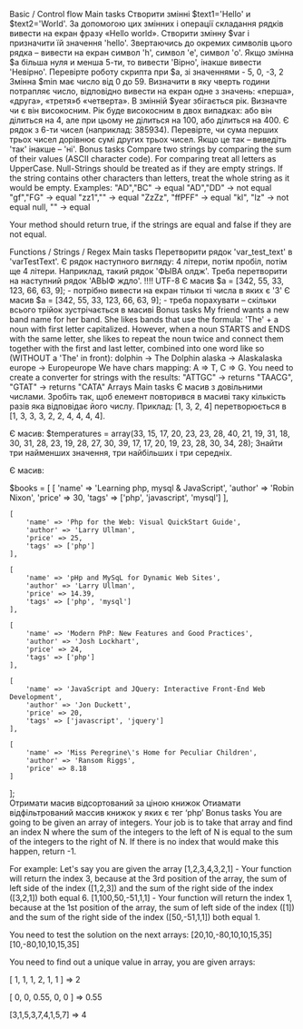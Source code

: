 Basic / Control flow
Main tasks
Створити змінні $text1='Hello' и $text2='World'. За допомогою цих змінних і операції складання рядків вивести на екран фразу «Hello world».
Створити змінну $var і призначити їй значення 'hello'. Звертаючись до окремих символів цього рядка – вивести на екран символ 'h', символ 'e', символ 'o'.
Якщо змінна $a більша нуля и менша 5-ти, то вивести 'Вірно', інакше вивести 'Невірно'. Перевірте роботу скрипта при $a, зі значеннями - 5, 0, -3, 2
Змінна $min має число від 0 до 59. Визначити в яку чверть години потрапляє число, відповідно вивести на екран одне з значень: «перша», «друга», «третя»б «четверта».
В змінній $year збігається рік. Визначте чи є він високосним. Рік буде високосним в двох випадках: або він ділиться на 4, але при цьому не ділиться на 100, або ділиться на 400.
Є рядок з 6-ти чисел (наприклад: 385934). Перевірте, чи сума перших трьох чисел дорівнює сумі других трьох чисел. Якщо це так – виведіть 'так' інакше – 'ні'.
Bonus tasks
Compare two strings by comparing the sum of their values (ASCII character code). For comparing treat all letters as UpperCase. Null-Strings should be treated as if they are empty strings. If the string contains other characters than letters, treat the whole string as it would be empty.
Examples:
"AD","BC" -> equal
"AD","DD" -> not equal
"gf","FG" -> equal
"zz1","" -> equal
"ZzZz", "ffPFF" -> equal
"kl", "lz" -> not equal
null, "" -> equal

Your method should return true, if the strings are equal and false if they are not equal.

Functions / Strings / Regex
Main tasks
Перетворити рядок 'var_test_text' в 'varTestText'.
Є рядок наступного вигляду: 4 літери, потім пробіл, потім ще 4 літери. Наприклад, такий рядок 'ФЫВА олдж'. Треба перетворити на наступний рядок 'АВЫФ ждло'. !!!! UTF-8
Є масив $a = [342, 55, 33, 123, 66, 63, 9]; - потрібно вивести на екран тільки ті числа в яких є '3'
Є масив $a = [342, 55, 33, 123, 66, 63, 9]; - треба порахувати – скільки всього трійок зустрічається в масиві
Bonus tasks
My friend wants a new band name for her band. She likes bands that use the formula: 'The' + a noun with first letter capitalized. However, when a noun STARTS and ENDS with the same letter, she likes to repeat the noun twice and connect them together with the first and last letter, combined into one word like so (WITHOUT a 'The' in front):
dolphin -> The Dolphin
alaska -> Alaskalaska
europe -> Europeurope
We have chars mapping: A => T, C => G. You need to create a converter for strings with the results:
"ATTGC" -> returns "TAACG",
"GTAT" -> returns "CATA"
Arrays
Main tasks
Є масив з довільними числами. Зробіть так, щоб елемент повторився в масиві таку кількість разів яка відповідає його числу.
Приклад: [1, 3, 2, 4] перетворюється в [1, 3, 3, 3, 2, 2, 4, 4, 4, 4].

Є масив: $temperatures = array(33, 15, 17, 20, 23, 23, 28, 40, 21, 19, 31, 18, 30, 31, 28, 23, 19, 28, 27, 30, 39, 17, 17, 20, 19, 23, 28, 30, 34, 28); Знайти три найменших значення, три найбільших і три середніх.

Є масив:

$books = [
    [   'name' => 'Learning php, mysql & JavaScript',
        'author' => 'Robin Nixon',
        'price' => 30,
        'tags' => ['php', 'javascript', 'mysql']
    ],

    [
        'name' => 'Php for the Web: Visual QuickStart Guide',
        'author' => 'Larry Ullman',
        'price' => 25,
        'tags' => ['php']
    ],

    [
        'name' => 'pHp and MySqL for Dynamic Web Sites',
        'author' => 'Larry Ullman',
        'price' => 14.39,
        'tags' => ['php', 'mysql']
    ],

    [
        'name' => 'Modern PhP: New Features and Good Practices',
        'author' => 'Josh Lockhart',
        'price' => 24,
        'tags' => ['php']
    ],

    [
        'name' => 'JavaScript and JQuery: Interactive Front-End Web Development',
        'author' => 'Jon Duckett',
        'price' => 20,
        'tags' => ['javascript', 'jquery']
    ],

    [
        'name' => 'Miss Peregrine\'s Home for Peculiar Children',
        'author' => 'Ransom Riggs',
        'price' => 8.18
    ]
];  
Отримати масив відсортований за ціною книжок
Отиамати відфільтрований массив книжок у яких є тег ‘php’
Bonus tasks
You are going to be given an array of integers. Your job is to take that array and find an index N where the sum of the integers to the left of N is equal to the sum of the integers to the right of N. If there is no index that would make this happen, return -1.

For example:
Let's say you are given the array [1,2,3,4,3,2,1] - Your function will return the index 3, because at the 3rd position of the array, the sum of left side of the index ([1,2,3]) and the sum of the right side of the index ([3,2,1]) both equal 6.
[1,100,50,-51,1,1] - Your function will return the index 1, because at the 1st position of the array, the sum of left side of the index ([1]) and the sum of the right side of the index ([50,-51,1,1]) both equal 1.

You need to test the solution on the next arrays: [20,10,-80,10,10,15,35] [10,-80,10,10,15,35]

You need to find out a unique value in array, you are given arrays:

[ 1, 1, 1, 2, 1, 1 ] => 2

[ 0, 0, 0.55, 0, 0 ] => 0.55

[3,1,5,3,7,4,1,5,7] => 4
